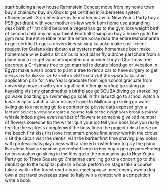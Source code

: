 start building a new house
Rammstein Concert
move from my home town
buy a chainsaw
buy an Xbox
to get certified in Kubernetes
system efficiency with X architecture
invite mother in law to New Year's Party
buy a PS5
get drunk with your mother-in-law
work from home
use a standing desk
birth of first child
become a vegetarian
go to the gym
lose weight
birth of second child
buy an apartment
Football Champion 
buy a house
go to the gym
read the entire Bible
read the entire Koran
read the entire Mahabharata
to get certified
to get a drivers license
sing karaoke
make sushi
client request for Grafana dashboard
eat oysters
make homemade beer
make homemade wine
build a kit car
build a kit plane
fly a drone
parachute from a plane
buy a car
get vaccines updated
car accident
buy a Christmas tree
decorate a Christmas tree
to get married
to donate blood
go on vacation in Egypt
make a wish board
to plant a tree
to rent a car
to have surgery
to get a vaccine
to slip on ice
to visit an old friend
visit the opera
to build an application
plan for New Years
graduate from high school
graduate from university
move in with your significant other
go surfing
go sailing
go kayaking
visit my grandmother's birthplace
go SCUBA diving
go snorkeling
go wake boarding
go swimming 
go soak in the jacuzzi
go to school
watch a lunar eclipse
watch a solar eclipse
travel to Mallorca
go skiing
go water skiing
go to a meeting
go to a conference
private data exposed
give a lecture
select a vendor
create a course
talk to the neighbors
break a mirror
whistle indoors
give even number of flowers to someone
give odd number of flowers someone
tip the waiter
quit your job
tell your boss how you really feel
tip the waitress
complement the boss
finish the project
ride a horse on the beach
first kiss
first love
first smart phone
first snow
work in the circus
visit the circus
visit the dentist
visit the barber
first time shaving
play poker with professionals
play chess with a ranked master
learn to play the piano
live alone
have a vacation
get robbed
learn to box
buy a gun
go parachuting
go on vacation
go skiing in the Alps
go to the mountains
go to New Years Party
go to Times Square
go Christmas carolling
go to a concert
go to the dentist
go to the hospital
publish a book
perform on stage
take a course
take a walk in the forest
read a book
meet spouse
meet enemy
own a dog
own a cat
travel overseas
travel to Italy
win a contest
win a competition
write a book